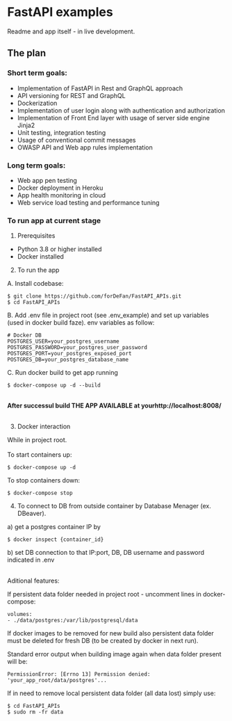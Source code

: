<h1>FastAPI examples</h1>

Readme and app itself - in live development.

## The plan

### Short term goals:

* Implementation of FastAPI in Rest and GraphQL approach
* API versioning for REST and GraphQL
* Dockerization
* Implementation of user login along with authentication and authorization
* Implementation of Front End layer with usage of server side engine Jinja2
* Unit testing, integration testing
* Usage of conventional commit messages
* OWASP API and Web app rules implementation

### Long term goals:

* Web app pen testing
* Docker deployment in Heroku
* App health monitoring in cloud
* Web service load testing and performance tuning

### To run app at current stage

1. Prerequisites

* Python 3.8 or higher installed
* Docker installed

2. To run the app

A. Install codebase:

```
$ git clone https://github.com/forDeFan/FastAPI_APIs.git
$ cd FastAPI_APIs
```

B. Add .env file in project root (see .env_example) and set up variables (used in docker build faze).
   env variables as follow:

```
# Docker DB
POSTGRES_USER=your_postgres_username
POSTGRES_PASSWORD=your_postgres_user_password
POSTGRES_PORT=your_postgres_exposed_port
POSTGRES_DB=your_postgres_database_name
```

C. Run docker build to get app running

```
$ docker-compose up -d --build
```
<br>
<strong>After successul build THE APP AVAILABLE at your<div style="display: inline">http://localhost:8008/</div></strong>
<br>
<br>

3. Docker interaction

While in project root.
<br><br>
To start containers up:

```
$ docker-compose up -d
```

To stop containers down:

```
$ docker-compose stop
```

4. To connect to DB from outside container by Database Menager (ex. DBeaver).

a) get a postgres container IP by

```
$ docker inspect {container_id}
```

b) set DB connection to that IP:port, DB, DB username and password indicated in .env

<br>
Aditional features:

If persistent data folder needed in project root - uncomment lines in docker-compose:

```
volumes: 
- ./data/postgres:/var/lib/postgresql/data
```

If docker images to be removed for new build also persistent data folder must be deleted for fresh DB (to be created by docker in next run). 

Standard error output when building image again when data folder present will be:
<br>

```
PermissionError: [Errno 13] Permission denied: 'your_app_root/data/postgres'...
```

If in need to remove local persistent data folder (all data lost) simply use:

```
$ cd FastAPI_APIs
$ sudo rm -fr data
```
